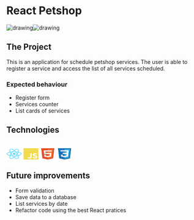 # React Petshop
<img src="https://user-images.githubusercontent.com/35473934/154956275-83d26c2c-0ec9-4408-b99c-3d2a8ee59a13.png" alt="drawing" width="500"/><img src="https://user-images.githubusercontent.com/35473934/154956305-e4d9dfba-e7dc-4d13-8039-7257c72dece9.png" alt="drawing" width="500"/>


## The Project
This is an application for schedule petshop services. The user is able to register a service and access the list of all services scheduled. 


### Expected behaviour
- Register form
- Services counter
- List cards of services 

## Technologies
<div style="display: inline_block"><br>
  <img align="center" alt="React" height="30" width="40" src="https://raw.githubusercontent.com/devicons/devicon/master/icons/react/react-original.svg">
    <img align="center" alt="Js" height="30" width="40" src="https://raw.githubusercontent.com/devicons/devicon/master/icons/javascript/javascript-plain.svg">
  <img align="center" alt="HTML" height="30" width="40" src="https://raw.githubusercontent.com/devicons/devicon/master/icons/html5/html5-original.svg">
  <img align="center" alt="CSS" height="30" width="40" src="https://raw.githubusercontent.com/devicons/devicon/master/icons/css3/css3-original.svg">
</div>


## Future improvements
- Form validation
- Save data to a database
- List services by date
- Refactor code using the best React pratices
